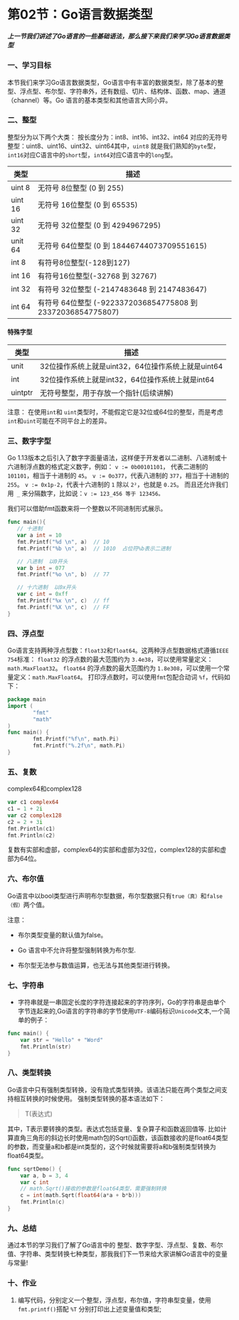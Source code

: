 # 第02节：Go语言数据类型

##### 上一节我们讲述了Go语言的一些基础语法，那么接下来我们来学习Go语言数据类型

### 一、学习目标

本节我们来学习Go语言数据类型，Go语言中有丰富的数据类型，除了基本的整型、浮点型、布尔型、字符串外，还有数组、切片、结构体、函数、map、通道（channel）等。Go 语言的基本类型和其他语言大同小异。

### 二、整型

整型分为以下两个大类： 按长度分为：int8、int16、int32、int64 对应的无符号整型：uint8、uint16、uint32、uint64其中，`uint8` 就是我们熟知的`byte`型，`int16`对应C语言中的`short`型，`int64`对应C语言中的`long`型。

|类型|描述|
|---|---|
|uint 8| 无符号 8位整型 (0 到 255)|
|uint 16| 无符号 16位整型 (0 到 65535)|
|uint 32| 无符号 32位整型 (0 到 4294967295)|
|unit 64|无符号 64位整型 (0 到 18446744073709551615)|
|int 8| 有符号8位整型(-128到127)|
|int 16| 有符号16位整型(-32768 到 32767)|
|int 32| 有符号 32位整型 (-2147483648 到 2147483647)|
|int 64| 有符号 64位整型 (-9223372036854775808 到 23372036854775807)|

#### 特殊字型

|类型|描述 |
|---|---|
|unit |32位操作系统上就是uint32，64位操作系统上就是uint64|
|int | 32位操作系统上就是int32，64位操作系统上就是int64|
|uintptr|无符号整型，用于存放一个指针(后续讲解)|

注意： 在使用`int`和 `uint`类型时，不能假定它是32位或64位的整型，而是考虑`int`和`uint`可能在不同平台上的差异。

### 三、数字字型

Go 1.13版本之后引入了数字字面量语法，这样便于开发者以二进制、八进制或十六进制浮点数的格式定义数字，例如：
`v := 0b00101101`， 代表二进制的 `101101`，相当于十进制的 `45`。 `v := 0o377`，代表八进制的 `377`，相当于十进制的 `255`。 `v := 0x1p-2`，代表十六进制的 `1` 除以 `2²`，也就是 `0.25`。 而且还允许我们用` _` 来分隔数字，比如说：`v := 123_456 等于 123456。`

我们可以借助fmt函数来将一个整数以不同进制形式展示。

 ```go
func main(){
	// 十进制
	var a int = 10
	fmt.Printf("%d \n", a)  // 10
	fmt.Printf("%b \n", a)  // 1010  占位符%b表示二进制

	// 八进制  以0开头
	var b int = 077
	fmt.Printf("%o \n", b)  // 77

	// 十六进制  以0x开头
	var c int = 0xff
	fmt.Printf("%x \n", c)  // ff
	fmt.Printf("%X \n", c)  // FF
}
```

### 四、浮点型

Go语言支持两种浮点型数：`float32`和`float64`。这两种浮点型数据格式遵循`IEEE 754`标准： `float32` 的浮点数的最大范围约为 `3.4e38`，可以使用常量定义：`math.MaxFloat32`。 `float64` 的浮点数的最大范围约为 `1.8e308`，可以使用一个常量定义：`math.MaxFloat64`。
打印浮点数时，可以使用`fmt`包配合动词 `%f`，代码如下：

```go
package main
import (
        "fmt"
        "math"
)
func main() {
        fmt.Printf("%f\n", math.Pi)
        fmt.Printf("%.2f\n", math.Pi)
}
```

### 五、复数

 complex64和complex128

 ```go
 var c1 complex64
c1 = 1 + 2i
var c2 complex128
c2 = 2 + 3i
fmt.Println(c1)
fmt.Println(c2)
```

复数有实部和虚部，complex64的实部和虚部为32位，complex128的实部和虚部为64位。

### 六、布尔值

Go语言中以bool类型进行声明布尔型数据，布尔型数据只有`true（真）`和`false（假）`两个值。

注意：

* 布尔类型变量的默认值为false。

* Go 语言中不允许将整型强制转换为布尔型.

* 布尔型无法参与数值运算，也无法与其他类型进行转换。

### 七、字符串

* 字符串就是一串固定长度的字符连接起来的字符序列，Go的字符串是由单个字节连起来的,Go语言的字符串的字节使用`UTF-8`编码标识`Unicode`文本,一个简单的例子：

```go
func main() {
	var str = "Hello" + "Word"
	fmt.Println(str)
}
```

### 八、类型转换

Go语言中只有强制类型转换，没有隐式类型转换。该语法只能在两个类型之间支持相互转换的时候使用。
强制类型转换的基本语法如下：

> T(表达式)

其中，T表示要转换的类型。表达式包括变量、复杂算子和函数返回值等.
比如计算直角三角形的斜边长时使用math包的Sqrt()函数，该函数接收的是float64类型的参数，而变量a和b都是int类型的，这个时候就需要将a和b强制类型转换为float64类型。

```go
func sqrtDemo() {
	var a, b = 3, 4
	var c int
	// math.Sqrt()接收的参数是float64类型，需要强制转换
	c = int(math.Sqrt(float64(a*a + b*b)))
	fmt.Println(c)
}
```

### 九、总结

通过本节的学习我们了解了Go语言中的 整型、数字字型、浮点型、复数、布尔值、字符串、类型转换七种类型，那我我们下一节来给大家讲解Go语言中的变量与常量!

### 十、作业

1. 编写代码，分别定义一个整型，浮点型，布尔值，字符串型变量，使用 `fmt.printf()`搭配 `%T` 分别打印出上述变量值和类型;

